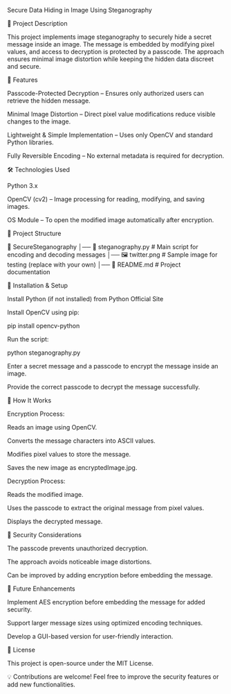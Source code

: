 Secure Data Hiding in Image Using Steganography

📌 Project Description

This project implements image steganography to securely hide a secret message inside an image. The message is embedded by modifying pixel values, and access to decryption is protected by a passcode. The approach ensures minimal image distortion while keeping the hidden data discreet and secure.

🚀 Features

Passcode-Protected Decryption – Ensures only authorized users can retrieve the hidden message.

Minimal Image Distortion – Direct pixel value modifications reduce visible changes to the image.

Lightweight & Simple Implementation – Uses only OpenCV and standard Python libraries.

Fully Reversible Encoding – No external metadata is required for decryption.

🛠️ Technologies Used

Python 3.x

OpenCV (cv2) – Image processing for reading, modifying, and saving images.

OS Module – To open the modified image automatically after encryption.

📂 Project Structure

📁 SecureSteganography
│── 📄 steganography.py   # Main script for encoding and decoding messages
│── 🖼️ twitter.png       # Sample image for testing (replace with your own)
│── 📄 README.md         # Project documentation

🔧 Installation & Setup

Install Python (if not installed) from Python Official Site

Install OpenCV using pip:

pip install opencv-python

Run the script:

python steganography.py

Enter a secret message and a passcode to encrypt the message inside an image.

Provide the correct passcode to decrypt the message successfully.

🎯 How It Works

Encryption Process:

Reads an image using OpenCV.

Converts the message characters into ASCII values.

Modifies pixel values to store the message.

Saves the new image as encryptedImage.jpg.

Decryption Process:

Reads the modified image.

Uses the passcode to extract the original message from pixel values.

Displays the decrypted message.

🔐 Security Considerations

The passcode prevents unauthorized decryption.

The approach avoids noticeable image distortions.

Can be improved by adding encryption before embedding the message.

🎯 Future Enhancements

Implement AES encryption before embedding the message for added security.

Support larger message sizes using optimized encoding techniques.

Develop a GUI-based version for user-friendly interaction.

📜 License

This project is open-source under the MIT License.

💡 Contributions are welcome! Feel free to improve the security features or add new functionalities.

